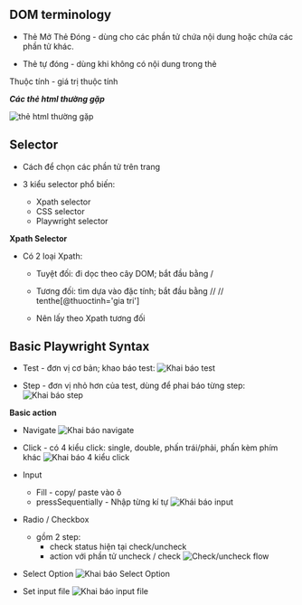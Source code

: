 
## DOM terminology

- Thẻ Mở Thẻ Đóng - dùng cho các phần tử chứa nội dung hoặc chứa các phần tử khác.

- Thẻ tự đóng - dùng khi không có nội dung trong thẻ 

Thuộc tính - giá trị thuộc tính


***Các thẻ html thường gặp***

![thẻ html thường gặp](<Ảnh màn hình 2024-12-14 lúc 21.03.34.png>)



## Selector

- Cách để chọn các phần tử trên trang

- 3 kiểu selector phổ biến:
    - Xpath selector
    - CSS selector
    - Playwright selector


**Xpath Selector**

- Có 2 loại Xpath:
    - Tuyệt đối: đi dọc theo cây DOM; bắt đầu bằng /
    - Tương đối: tìm dựa vào đặc tính; bắt đầu bằng //
        // tenthe[@thuoctinh='gia tri']

    - Nên lấy theo Xpath tương đối 



## Basic Playwright Syntax

- Test - đơn vị cơ bản; khao báo test: 
![Khai báo test](<Ảnh màn hình 2024-12-14 lúc 21.29.47.png>)

- Step - đơn vị nhỏ hơn của test, dùng để phai báo từng step:
![Khai báo step](<Ảnh màn hình 2024-12-14 lúc 21.34.28.png>)


**Basic action**
- Navigate 
![Khai báo navigate](<Ảnh màn hình 2024-12-14 lúc 21.37.24.png>)

- Click - có 4 kiểu click: single, double, phấn trái/phải, phấn kèm phím khác
![Khai báo 4 kiểu click](<Ảnh màn hình 2024-12-14 lúc 21.45.47.png>)

- Input 
    - Fill - copy/ paste vào ô 
    - pressSequentially - Nhập từng kí tự 
![Khái báo input](<Ảnh màn hình 2024-12-14 lúc 21.51.40.png>)

- Radio / Checkbox
    - gồm 2 step: 
        - check status hiện tại check/uncheck
        - action với phần tử uncheck / check
![Check/uncheck flow](<Ảnh màn hình 2024-12-14 lúc 22.02.21.png>)

- Select Option
![Khai báo Select Option](<Ảnh màn hình 2024-12-15 lúc 13.30.08.png>)

- Set input file 
![Khai báo input file](<Ảnh màn hình 2024-12-15 lúc 13.33.39.png>)